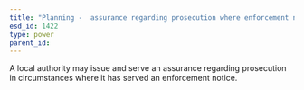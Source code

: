 ```yaml
---
title: "Planning -  assurance regarding prosecution where enforcement notice served"
esd_id: 1422
type: power
parent_id:  
---
```


A local authority may issue and serve an assurance regarding prosecution in circumstances where it has served an enforcement notice.

